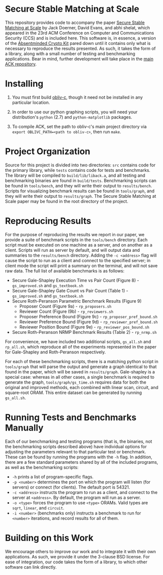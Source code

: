 Secure Stable Matching at Scale
=====

This repository provides code to accompany the paper [Secure Stable Matching at Scale](http://eprint.iacr.org/2016/861.pdf) by Jack Doerner, David Evans, and abhi shelat, which appeared in the 23rd ACM Conference on Computer and Communications Security (CCS) and is included here. This software is, in essence, a version of the [Absentminded Crypto Kit](https://bitbucket.org/jackdoerner/absentminded-crypto-kit) pared down until it contains only what is necessary to reproduce the results presented. As such, it takes the form of a library, along with a small number of testing and benchmarking applications. Bear in mind, further development will take place in the [main ACK repository](https://bitbucket.org/jackdoerner/absentminded-crypto-kit).


Installing
=====

1. You must first build [obliv-c](https://github.com/samee/obliv-c/), though it need not be installed in any particular location.

2. In order to use our python graphing scripts, you will need your distribution's `python` (2.7) and `python-matplotlib` packages.

3. To compile ACK, set the path to obliv-c's main project directory via `export OBLIVC_PATH=<path to obliv-c>`, then run `make`.


Project Organization
=====

Source for this project is divided into two directories: `src` contains code for the primary library, while `tests` contains code for tests and benchmarks. The library will be compiled to `build/lib/liback.a`, and all testing and benchmarking binaries are found in `build/tests`. Benchmarking scripts can be found in `tools/bench`, and they will write their output to `results/bench`. Scripts for visualizing benchmark results can be found in `tools/graph`, and they will write their output to `results/graph`. The Secure Stable Matching at Scale paper may be found in the root directory of the project.


Reproducing Results
=====

For the purpose of reproducing the results we report in our paper, we provide a suite of benchmark scripts in the `tools/bench` directory. Each script must be executed on one machine as a server, and on another as a client. Scripts will run as server by default, and will output data and summaries to the `results/bench` directory. Adding the `-c <address>` flag will cause the script to run as a client and connect to the specified server; in client mode the script will print a summary on the terminal, and will not save raw data. The full list of available benchmarks is as follows:

* Secure Gale-Shapley Execution Time vs Pair Count (Figure 8) - `gs_improved.sh` and `gs_textbook.sh`
* Secure Gale-Shapley Gate Count vs Pair Count (Table 1) - `gs_improved.sh` and `gs_textbook.sh`
* Secure Roth-Peranson Parametric Benchmark Results (Figure 9)
	* Proposer Count (Figure 9a) - `rp_proposers.sh`
	* Reviewer Count (Figure (9b) - `rp_reviewers.sh`
	* Proposer Preference Bound (Figure 9c) - `rp_proposer_pref_bound.sh`
	* Reviewer Preference Bound (Figure 9d) - `rp_reviewer_pref_bound.sh`
	* Reviewer Position Bound (Figure 9e) - `rp_reviewer_pos_bound.sh`
* Secure Roth-Peranson NRMP Benchmark Results (Table 2) - `rp_nrmp.sh`

For convenience, we have included two additional scripts, `gs_all.sh` and `rp_all.sh`, which reproduce all of the experiments represented in the paper for Gale-Shapley and Roth-Peranson respectively.

For each of these benchmarking scripts, there is a matching python script in `tools/graph` that will parse the output and generate a graph identical to that found in the paper, which will be saved in `results/graph`. Gale-shapley is a special case: whereas in all other cases, a single benchmark is required to generate the graph, `tools/graph/gs_time.sh` requires data for both the original and improved methods, each combined with linear scan, circuit, and square-root ORAM. This entire dataset can be generated by running `gs_all.sh`.


Running Tests and Benchmarks Manually
=====

Each of our benchmarking and testing programs (that is, the binaries, not the benchmarking scripts described above) have individual options for adjusting the parameters relevant to that particular test or benchmark. These can be found by running the programs with the `-h` flag. In addition, there are a few standard parameters shared by all of the included programs, as well as the benchmarking scripts:

* `-h` prints a list of program-specific flags.
* `-p <number>` determines the port on which the program will listen (for servers) or connect (for clients). The default port is 54321.
* `-c <address>` instructs the program to run as a client, and connect to the server at `<address>`. By default, the program will run as a server.
* `-o <type>` forces the program to use `<type>` ORAMs. Valid types are `sqrt`, `linear`, and `circuit`.
* `-i <number>` (benchmarks only) instructs a benchmark to run for `<number>` iterations, and record results for all of them.


Building on this Work
=====

We encourage others to improve our work and to integrate it with their own applications. As such, we provide it under the 3-clause BSD license. For ease of integration, our code takes the form of a library, to which other software can link directly.